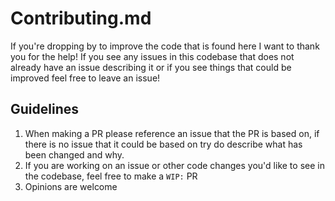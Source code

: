 # Contributing.md
If you're dropping by to improve the code that is found here I want to thank you for the help!
If you see any issues in this codebase that does not already have an issue describing it or if you see things that could be improved feel free to leave an issue!

## Guidelines
1. When making a PR please reference an issue that the PR is based on, if there is no issue that it could be based on try do describe what has been changed and why.
2. If you are working on an issue or other code changes you'd like to see in the codebase, feel free to make a `WIP:` PR
3. Opinions are welcome
